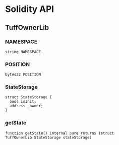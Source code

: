 # Solidity API

## TuffOwnerLib

### NAMESPACE

```solidity
string NAMESPACE
```

### POSITION

```solidity
bytes32 POSITION
```

### StateStorage

```solidity
struct StateStorage {
  bool isInit;
  address _owner;
}
```

### getState

```solidity
function getState() internal pure returns (struct TuffOwnerLib.StateStorage stateStorage)
```

